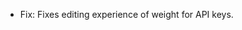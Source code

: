 <!-- The pattern we follow here is to keep the changelog for the latest version -->
<!-- Old changelogs are automatically attached to the GitHub releases -->

- Fix: Fixes editing experience of weight for API keys.